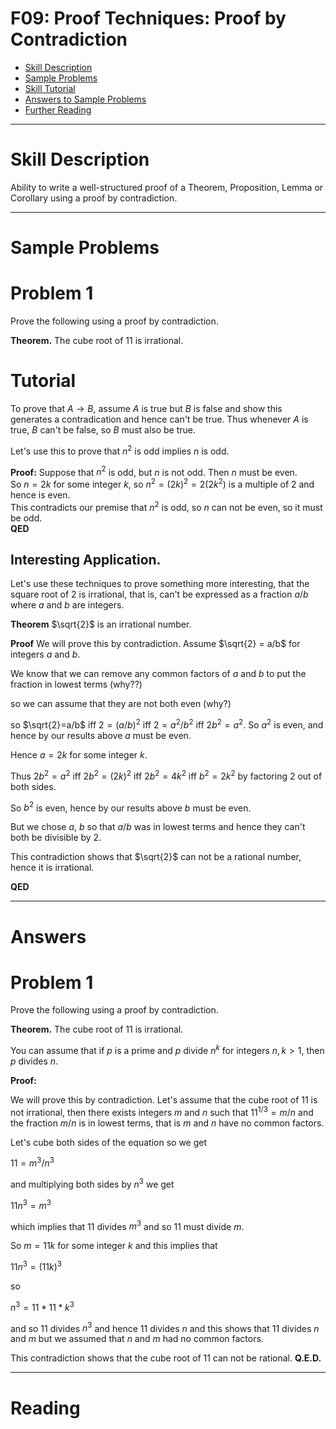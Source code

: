 # F09: Proof Techniques: Proof by Contradiction


* [Skill Description](#skill-description)
* [Sample Problems](#Sample-Problems)
* [Skill Tutorial](#Tutorial)
* [Answers to Sample Problems](#Answers)
* [Further Reading](#Reading)

---

# Skill Description

Ability to write a well-structured proof of a Theorem, Proposition, Lemma or Corollary using a proof by contradiction.

---

# Sample Problems

# Problem 1
Prove the following using a proof by contradiction.

**Theorem.** The cube root of 11 is irrational.

# Tutorial

To prove that $A \rightarrow B$, assume $A$ is true but $B$ is false and show this generates a contradication and hence can't be true.  Thus whenever $A$ is true, $B$ can't be false, so $B$ must also be true.

Let's use this to prove that $n^2$ is odd implies $n$ is odd.

**Proof:**
Suppose that $n^2$ is odd, but $n$ is not odd. Then $n$ must be even.
<br>
So $n=2k$ for some integer $k$, so $n^2 = (2k)^2 = 2(2k^2)$ is a multiple of 2 and hence is even.
<br>
This contradicts our premise that $n^2$ is odd, so $n$ can not be even, so it must be odd.
<br>
**QED**

## Interesting Application.
Let's use these techniques to prove something more interesting, that the square root of 2 is irrational, that is, can't be expressed as a fraction $a/b$ where $a$ and $b$ are integers.

**Theorem**  $\sqrt{2}$ is an irrational number.

**Proof**
We will prove this by contradiction. Assume $\sqrt{2} = a/b$ for integers $a$ and $b$.

We know that we can remove any common factors of $a$ and $b$ to put the fraction in lowest terms (why??)

so we can assume that they are not both even (why?)

so $\sqrt{2}=a/b$ iff $2 = (a/b)^2$ iff $2=a^2/b^2$ iff $2b^2 = a^2$. So $a^2$ is even, and hence by our results above $a$ must be even.

Hence $a=2k$ for some integer $k$.

Thus $2b^2=a^2$ iff $2b^2=(2k)^2$ iff $2b^2 = 4k^2$ iff $b^2=2k^2$ by factoring 2 out of both sides.

So $b^2$ is even, hence by our results above $b$ must be even.

But we chose $a$, $b$ so that $a/b$ was in lowest terms and hence they can't both be divisible by $2$.

This contradiction shows that $\sqrt{2}$ can not be a rational number, hence it is irrational.

**QED**


---

# Answers

# Problem 1
Prove the following using a proof by contradiction.

**Theorem.** The cube root of 11 is irrational.

You can assume that if $p$ is a prime and $p$ divide $n^k$ for integers $n,k>1$,
then $p$ divides $n$.

**Proof:** 

We will prove this by contradiction. Let's assume that the cube root of 11 is not irrational,
then there exists integers $m$ and $n$ such that $11^{1/3}=m/n$ and the fraction $m/n$ is in lowest terms,
that is $m$ and $n$ have no common factors.

Let's cube both sides of the equation so we get

$11 = m^3/n^3$

and multiplying both sides by $n^3$ we get

$11 n^3 = m^3$

which implies that 11 divides $m^3$ and so 11 must divide $m$.

So $m = 11k$ for some integer $k$ and this implies that

$11 n^3 = (11 k)^3$

so 

$n^3 = 11* 11 * k^3$

and so 11 divides $n^3$ and hence 11 divides $n$ and this shows that 11 divides $n$ and $m$
but we assumed that $n$ and $m$ had no common factors. 

This contradiction shows that the cube root of 11 can not be rational.
**Q.E.D.**




---

# Reading
